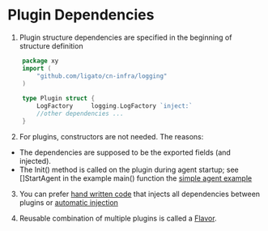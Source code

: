 # Plugin Dependencies

1. Plugin structure dependencies are specified in the beginning of structure definition
```go
	package xy
	import (
	    "github.com/ligato/cn-infra/logging"
	)
	
	type Plugin struct {
		LogFactory     logging.LogFactory `inject:`
		//other dependencies ...
	}
```
	
2. For plugins, constructors are not needed. The reasons:
  * The dependencies are supposed to be the exported fields (and injected).
  * The Init() method is called on the plugin during agent startup; 
    see []StartAgent in the example main() function the 
    [simple agent example](../../examples/simple-agent)

3. You can prefer [hand written code](../../examples/simple-agent/generic/generic.go) 
   that injects all dependencies between plugins or [automatic injection](https://godoc.org/github.com/facebookgo/inject)
   
4. Reusable combination of multiple plugins is called a [Flavor](PLUGIN_FLAVOURS.md).
